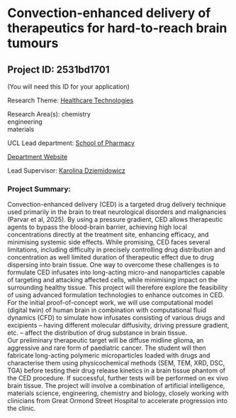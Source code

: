 # Convection-enhanced delivery of therapeutics for hard-to-reach brain tumours

## Project ID: **2531bd1701**
(You will need this ID for your application)

Research Theme: [Healthcare Technologies](../themes/healthcare-technologies.md)

Research Area(s):
chemistry<br />engineering<br />materials

UCL Lead department: [School of Pharmacy](../departments/school-of-pharmacy.md)

[Department Website](https://www.ucl.ac.uk/pharmacy)

Lead Supervisor: [Karolina Dziemidowicz](https://profiles.ucl.ac.uk/58083)

### Project Summary:

Convection-enhanced delivery (CED) is a targeted drug delivery technique used primarily in the brain to treat neurological disorders and malignancies (Parvar et al, 2025). By using a pressure gradient, CED allows therapeutic agents to bypass the blood-brain barrier, achieving high local concentrations directly at the treatment site, enhancing efficacy, and minimising systemic side effects. While promising, CED faces several limitations, including difficulty in precisely controlling drug distribution and concentration as well limited duration of therapeutic effect due to drug dispersing into brain tissue. One way to overcome these challenges is to formulate CED infusates into long-acting micro-and nanoparticles capable of targeting and attacking affected cells, while minimising impact on the surrounding healthy tissue.
This project will therefore explore the feasibility of using advanced formulation technologies to enhance outcomes in CED. 
For the initial proof-of-concept work, we will use computational model (digital twin) of human brain in combination with computational fluid dynamics (CFD) to simulate how infusates consisting of various drugs and excipients – having different molecular diffusivity, driving pressure gradient, etc. – affect the distribution of drug substance in brain tissue.  
Our preliminary therapeutic target will be diffuse midline glioma, an aggressive and rare form of paediatric cancer. The student will then fabricate long-acting polymeric microparticles loaded with drugs and characterise them using physicochemical methods (SEM, TEM, XRD, DSC, TGA) before testing their drug release kinetics in a brain tissue phantom of the CED procedure. If successful, further tests will be performed on ex vivo brain tissue.
The project will involve a combination of artificial intelligence, materials science, engineering, chemistry and biology, closely working with clinicians from Great Ormond Street Hospital to accelerate progression into the clinic.

